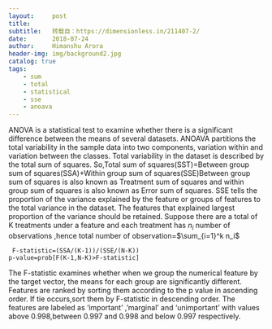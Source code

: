```yaml
---
layout:     post
title:      
subtitle:   转载自：https://dimensionless.in/211407-2/
date:       2018-07-24
author:     Himanshu Arora
header-img: img/background2.jpg
catalog: true
tags:
    - sum
    - total
    - statistical
    - sse
    - anoava
---
```


ANOVA is a statistical test to examine whether there is a significant difference between the means of several datasets. ANOAVA partitions the total variability in the sample data into two components, variation within and variation between the classes. Total variability in the dataset is described by the total sum of squares. So,Total sum of squares(SST)=Between group sum of squares(SSA)+Within group sum of squares(SSE)Between group sum of squares is also known as Treatment sum of squares and within group sum of squares is also known as Error sum of squares. SSE tells the proportion of the variance explained by the feature or groups of features to the total variance in the dataset. The features that explained largest proportion of the variance should be retained. Suppose there are a total of K treatments under a feature and each treatment has $n_i$ number of observations ,hence total number of observation=$\sum_{i=1}^k n_i$

```
 F-statistic=(SSA/(K-1))/(SSE/(N-K))
p-value=prob[F(K-1,N-K)>F-statistic]

```

The F-statistic examines whether when we group the numerical feature by the target vector, the means for each group are significantly different. Features are ranked by sorting them according to the p value in ascending order. If tie occurs,sort them by F-statistic in descending order. The features are labeled as ‘important’ ,’marginal’ and ‘unimportant’ with values above 0.998,between 0.997 and 0.998 and below 0.997 respectively.
